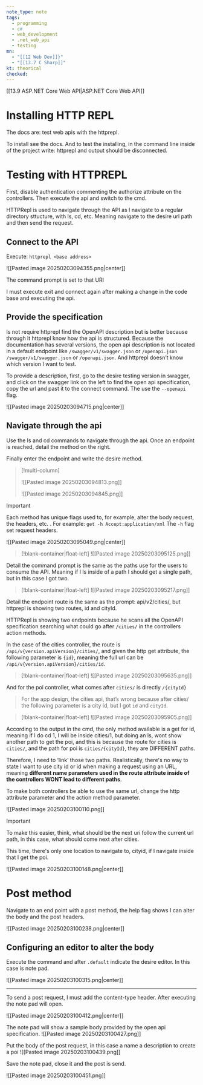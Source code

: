 ```yaml
---
note_type: note
tags:
  - programming
  - c#
  - web_development
  - .net_web_api
  - testing
mn:
  - "[[12 Web Dev]]}"
  - "[[13.7 C Sharp]]"
kt: theorical
checked:
---
```

[[13.9 ASP.NET Core Web API|ASP.NET Core Web API]]

# Installing HTTP REPL
The docs are: test web apis with the httprepl.

To install see the docs. And to test the installing, in the command line inside of the project write: httprepl and output should be disconnected.

# Testing with HTTPREPL
First, disable authentication commenting the authorize attribute on the controllers. Then execute the api and switch to the cmd.

HTTPRepl is used to navigate through the API as I navigate to a regular directory sttucture, with ls, cd, etc. Meaning navigate to the desire url path and then send the request.

## Connect to the API
Execute: `httprepl <base address>` 

![[Pasted image 20250203094355.png|center]]

The command prompt is set to that URI

I must execute exit and connect again after making a change in the code base and executing the api. 

## Provide the specification
Is not require httprepl find the OpenAPI description but is better because through it httprepl know how the api is structured. Because the documentation has several versions, the open api description is not located in a default endpoint like `/swagger/v1/swagger.json` or `/openapi.json /swagger/v1/swagger.json` or `/openapi.json`. And httprepl doesn’t know which version I want to test. 

To provide a description, first, go to the desire testing version in swagger, and click on the swagger link on the left to find the open api specification, copy the url and past it to the connect command. The use the `--openapi` flag.

![[Pasted image 20250203094715.png|center]]

## Navigate through the api 
Use the ls and cd commands to navigate through the api. Once an endpoint is reached, detail the method on the right.

Finally enter the endpoint and write the desire method.

>[!multi-column]
>
>![[Pasted image 20250203094813.png]]
>
>![[Pasted image 20250203094845.png]]

>[!important]
>Each method has unique flags used to, for example, alter the body request, the headers, etc. . For example: `get -h Accept:application/xml` The `-h` flag set request headers. 
>
>![[Pasted image 20250203095049.png|center]]

>[!blank-container|float-left]
>![[Pasted image 20250203095125.png]]

Detail the command prompt is the same as the paths use for the users to consume the API. Meaning if I ls inside of a path I should get a single path, but in this case I got two.


>[!blank-container|float-left]
>![[Pasted image 20250203095217.png]]

Detail the endpoint route is the same as the prompt: api/v2/cities/, but httprepl is showing two routes, id and cityId.

HTTPRepl is showing two endpoints because he scans all the OpenAPI specification searching what could go after `/cities/` in the controllers action methods. 

In the case of the cities controller, the route is `/api/v{version.apiVersion}/cities/`, and given the http get attribute, the following parameter is `{id}`, meaning the full url can be `/api/v{version.apiVersion}/cities/id`. 

>[!blank-container|float-left]
>![[Pasted image 20250203095635.png]]

And for the poi controller, what comes after `cities/` is directly `/{cityId}`




>For the app design, the cities api, that’s wrong because after cities/ the following parameter is a city id, but I got `id` and `cityId`. 

>[!blank-container|float-left]
>![[Pasted image 20250203095905.png]]

According to the output in the cmd, the only method available is a get for id, meaning if I do cd 1, I will be inside cities/1, but doing an ls, wont show another path to get the poi, and this is because the route for cities is `cities/`, and the path for poi is `cities/{cityId}`, they are DIFFERENT paths.

Therefore, I need to ‘link’ those two paths. Realistically, there's no way to state I want to use city id or id when making a request using an URL, meaning **different name parameters used in the route attribute inside of the controllers WONT lead to different paths**.

To make both controllers be able to use the same url, change the http attribute parameter and the action method parameter.

![[Pasted image 20250203100110.png]]

>[!important]
>To make this easier, think, what should be the next uri follow the current url path, in this case, what should come next after cities. 

This time, there's only one location to navigate to, cityid, if I navigate inside that I get the poi.

![[Pasted image 20250203100148.png|center]]

# Post method
Navigate to an end point with a post method, the help flag shows I can alter the body and the post headers.

![[Pasted image 20250203100238.png|center]]


## Configuring an editor to alter the body
Execute the command and after `.default` indicate the desire editor. In this case is note pad.

![[Pasted image 20250203100315.png|center]]

---
To send a post request, I must add the content-type header. After executing the note pad will open.

![[Pasted image 20250203100412.png|center]]

The note pad will show a sample body provided by the open api specification. ![[Pasted image 20250203100427.png]]

Put the body of the post request, in this case a name a description to create a poi ![[Pasted image 20250203100439.png]]

Save the note pad, close it and the post is send.

![[Pasted image 20250203100451.png]]

